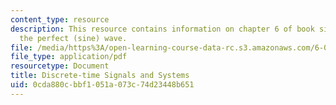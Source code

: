 ```yaml
---
content_type: resource
description: This resource contains information on chapter 6 of book signals and systems;
  the perfect (sine) wave.
file: /media/https%3A/open-learning-course-data-rc.s3.amazonaws.com/6-003-signals-and-systems-fall-2011/0cda880cbbf1051a073c74d23448b651_MIT6_003F11_chap6.pdf
file_type: application/pdf
resourcetype: Document
title: Discrete-time Signals and Systems
uid: 0cda880c-bbf1-051a-073c-74d23448b651
---
```

